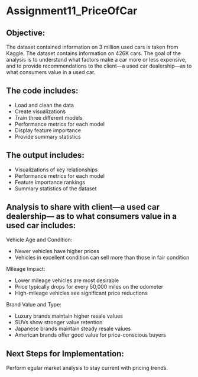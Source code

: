 # Assignment11_PriceOfCar
## Objective:
The dataset contained information on 3 million used cars is taken from Kaggle. The dataset contains information on 426K cars. The goal of the analysis is to understand what factors make a car more or less expensive, and to provide recommendations to the client—a used car dealership—as to what consumers value in a used car.

## The code includes:
- Load and clean the data
- Create visualizations
- Train three different models
- Performance metrics for each model
- Display feature importance
- Provide summary statistics

## The output includes:
- Visualizations of key relationships
- Performance metrics for each model
- Feature importance rankings
- Summary statistics of the dataset

## Analysis to share with client—a used car dealership— as to what consumers value in a used car includes:
Vehicle Age and Condition:
 - Newer vehicles have higher prices
 - Vehicles in excellent condition can sell more than those in fair condition

Mileage Impact:
- Lower mileage vehicles are most desirable
- Price typically drops for every 50,000 miles on the odometer
- High-mileage vehicles see significant price reductions

Brand Value and Type:
- Luxury brands maintain higher resale values
- SUVs show stronger value retention
- Japanese brands maintain steady resale values
- American brands offer good value for price-conscious buyers

## Next Steps for Implementation:
Perform egular market analysis to stay current with pricing trends.
